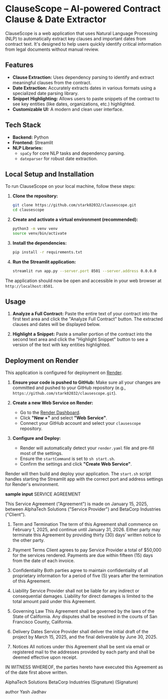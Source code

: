 # ClauseScope – AI-powered Contract Clause & Date Extractor

ClauseScope is a web application that uses Natural Language Processing (NLP) to automatically extract key clauses and important dates from contract text. It's designed to help users quickly identify critical information from legal documents without manual review.

## Features

- **Clause Extraction:** Uses dependency parsing to identify and extract meaningful clauses from the contract.
- **Date Extraction:** Accurately extracts dates in various formats using a specialized date parsing library.
- **Snippet Highlighting:** Allows users to paste snippets of the contract to see key entities (like dates, organizations, etc.) highlighted.
- **Customizable UI:** A modern and clean user interface.

## Tech Stack

- **Backend:** Python
- **Frontend:** Streamlit
- **NLP Libraries:**
    - `spaCy` for core NLP tasks and dependency parsing.
    - `dateparser` for robust date extraction.

## Local Setup and Installation

To run ClauseScope on your local machine, follow these steps:

1.  **Clone the repository:**
    ```bash
    git clone https://github.com/stark02032/clausescope.git
    cd clausescope
    ```

2.  **Create and activate a virtual environment (recommended):**
    ```bash
    python3 -m venv venv
    source venv/bin/activate
    ```

3.  **Install the dependencies:**
    ```bash
    pip install -r requirements.txt
    ```

4.  **Run the Streamlit application:**
    ```bash
    streamlit run app.py --server.port 8501 --server.address 0.0.0.0
    ```

The application should now be open and accessible in your web browser at `http://localhost:8501`.

## Usage

1.  **Analyze a Full Contract:** Paste the entire text of your contract into the first text area and click the "Analyze Full Contract" button. The extracted clauses and dates will be displayed below.

2.  **Highlight a Snippet:** Paste a smaller portion of the contract into the second text area and click the "Highlight Snippet" button to see a version of the text with key entities highlighted.

## Deployment on Render

This application is configured for deployment on [Render](https://render.com/).

1.  **Ensure your code is pushed to GitHub:** Make sure all your changes are committed and pushed to your GitHub repository (e.g., `https://github.com/stark02032/clausescope.git`).

2.  **Create a new Web Service on Render:**
    *   Go to the [Render Dashboard](https://dashboard.render.com/).
    *   Click **"New +"** and select **"Web Service"**.
    *   Connect your GitHub account and select your `clausescope` repository.

3.  **Configure and Deploy:**
    *   Render will automatically detect your `render.yaml` file and pre-fill most of the settings.
    *   Ensure the `startCommand` is set to `sh start.sh`.
    *   Confirm the settings and click **"Create Web Service"**.

Render will then build and deploy your application. The `start.sh` script handles starting the Streamlit app with the correct port and address settings for Render's environment.

**sample input**
SERVICE AGREEMENT

This Service Agreement ("Agreement") is made on January 15, 2025, between AlphaTech Solutions ("Service Provider") and BetaCorp Industries ("Client").

1. Term and Termination
The term of this Agreement shall commence on February 1, 2025, and continue until January 31, 2026. Either party may terminate this Agreement by providing thirty (30) days’ written notice to the other party.

2. Payment Terms
Client agrees to pay Service Provider a total of $50,000 for the services rendered. Payments are due within fifteen (15) days from the date of each invoice.

3. Confidentiality
Both parties agree to maintain confidentiality of all proprietary information for a period of five (5) years after the termination of this Agreement.

4. Liability
Service Provider shall not be liable for any indirect or consequential damages. Liability for direct damages is limited to the total amount paid under this Agreement.

5. Governing Law
This Agreement shall be governed by the laws of the State of California. Any disputes shall be resolved in the courts of San Francisco County, California.

6. Delivery Dates
Service Provider shall deliver the initial draft of the project by March 15, 2025, and the final deliverable by June 30, 2025.

7. Notices
All notices under this Agreement shall be sent via email or registered mail to the addresses provided by each party and shall be deemed effective upon receipt.

IN WITNESS WHEREOF, the parties hereto have executed this Agreement as of the date first above written.

AlphaTech Solutions            BetaCorp Industries
(Signature)                    (Signature)

author
Yash Jadhav 
